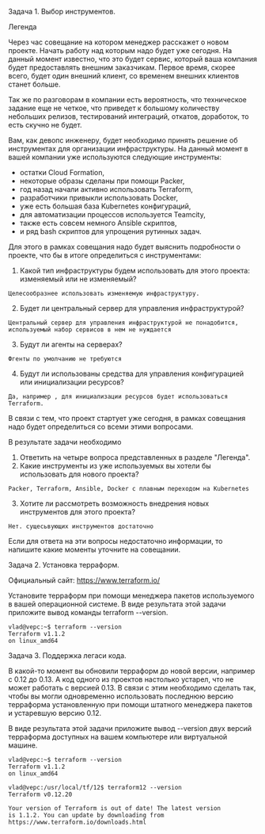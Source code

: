 Задача 1. Выбор инструментов.

Легенда

Через час совещание на котором менеджер расскажет о новом проекте. Начать работу над которым надо будет уже сегодня. На данный момент известно, что это будет сервис, который ваша компания будет предоставлять внешним заказчикам. Первое время, скорее всего, будет один внешний клиент, со временем внешних клиентов станет больше.

Так же по разговорам в компании есть вероятность, что техническое задание еще не четкое, что приведет к большому количеству небольших релизов, тестирований интеграций, откатов, доработок, то есть скучно не будет.

Вам, как девопс инженеру, будет необходимо принять решение об инструментах для организации инфраструктуры. На данный момент в вашей компании уже используются следующие инструменты:

- остатки Сloud Formation,
- некоторые образы сделаны при помощи Packer,
- год назад начали активно использовать Terraform,
- разработчики привыкли использовать Docker,
- уже есть большая база Kubernetes конфигураций,
- для автоматизации процессов используется Teamcity,
- также есть совсем немного Ansible скриптов,
- и ряд bash скриптов для упрощения рутинных задач.

Для этого в рамках совещания надо будет выяснить подробности о проекте, что бы в итоге определиться с инструментами:

1. Какой тип инфраструктуры будем использовать для этого проекта: изменяемый или не изменяемый?
```
Целесообразнее использовать изменяемую инфраструктуру.
```
2. Будет ли центральный сервер для управления инфраструктурой?
```
Центральный сервер для управления инфраструктурой не понадобится, используемый набор сервисов в нем не нуждается
```
3. Будут ли агенты на серверах?
```
Фгенты по умолчанию не требуются
```
4. Будут ли использованы средства для управления конфигурацией или инициализации ресурсов?
```
Да, например , для инициализации ресурсов будет использоваться Terraform.

```

В связи с тем, что проект стартует уже сегодня, в рамках совещания надо будет определиться со всеми этими вопросами.

В результате задачи необходимо

1. Ответить на четыре вопроса представленных в разделе "Легенда".
2. Какие инструменты из уже используемых вы хотели бы использовать для нового проекта?

```
Packer, Terraform, Ansible, Docker с плавным переходом на Kubernetes
```
3. Хотите ли рассмотреть возможность внедрения новых инструментов для этого проекта?
```
Нет. сущесьвующих инструментов достаточно

```

Если для ответа на эти вопросы недостаточно информации, то напишите какие моменты уточните на совещании.

Задача 2. Установка терраформ.

Официальный сайт: https://www.terraform.io/

Установите терраформ при помощи менеджера пакетов используемого в вашей операционной системе. В виде результата этой задачи приложите вывод команды terraform --version.
```
vlad@vepc:~$ terraform --version
Terraform v1.1.2
on linux_amd64
```

Задача 3. Поддержка легаси кода.

В какой-то момент вы обновили терраформ до новой версии, например с 0.12 до 0.13. А код одного из проектов настолько устарел, что не может работать с версией 0.13. В связи с этим необходимо сделать так, чтобы вы могли одновременно использовать последнюю версию терраформа установленную при помощи штатного менеджера пакетов и устаревшую версию 0.12.

В виде результата этой задачи приложите вывод --version двух версий терраформа доступных на вашем компьютере или виртуальной машине.

```
vlad@vepc:~$ terraform --version
Terraform v1.1.2
on linux_amd64
```
```
vlad@vepc:/usr/local/tf/12$ terraform12 --version
Terraform v0.12.20

Your version of Terraform is out of date! The latest version
is 1.1.2. You can update by downloading from https://www.terraform.io/downloads.html
```

